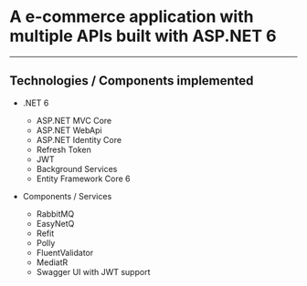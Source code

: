 
# A e-commerce application with multiple APIs built with ASP.NET 6


---


## Technologies / Components implemented

- .NET 6
    - ASP.NET MVC Core
    - ASP.NET WebApi
    - ASP.NET Identity Core
    - Refresh Token
    - JWT    
    - Background Services
    - Entity Framework Core 6

- Components / Services
    - RabbitMQ
    - EasyNetQ
    - Refit 
    - Polly
    - FluentValidator
    - MediatR
    - Swagger UI with JWT support





